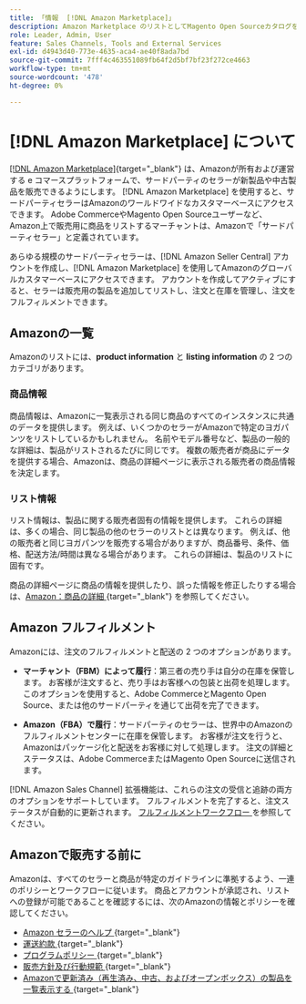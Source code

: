 ```yaml
---
title: 「情報  [!DNL Amazon Marketplace]」
description: Amazon Marketplace のリストとしてMagento Open Sourceカタログを活用することで、Adobe Commerceや商品ストアのリーチを広げることができます。
role: Leader, Admin, User
feature: Sales Channels, Tools and External Services
exl-id: d4943d40-773e-4635-aca4-ae40f8ada7bd
source-git-commit: 7fff4c463551089fb64f2d5bf7bf23f272ce4663
workflow-type: tm+mt
source-wordcount: '478'
ht-degree: 0%

---
```


# [!DNL Amazon Marketplace] について

[[!DNL Amazon Marketplace]](https://sell.amazon.com/){target="_blank"} は、Amazonが所有および運営する e コマースプラットフォームで、サードパーティのセラーが新製品や中古製品を販売できるようにします。 [!DNL Amazon Marketplace] を使用すると、サードパーティセラーはAmazonのワールドワイドなカスタマーベースにアクセスできます。 Adobe CommerceやMagento Open Sourceユーザーなど、Amazon上で販売用に商品をリストするマーチャントは、Amazonで「サードパーティセラー」と定義されています。

あらゆる規模のサードパーティセラーは、[!DNL Amazon Seller Central] アカウントを作成し、[!DNL Amazon Marketplace] を使用してAmazonのグローバルカスタマーベースにアクセスできます。 アカウントを作成してアクティブにすると、セラーは販売用の製品を追加してリストし、注文と在庫を管理し、注文をフルフィルメントできます。

## Amazonの一覧

Amazonのリストには、**product information** と **listing information** の 2 つのカテゴリがあります。

### 商品情報

商品情報は、Amazonに一覧表示される同じ商品のすべてのインスタンスに共通のデータを提供します。 例えば、いくつかのセラーがAmazonで特定のヨガパンツをリストしているかもしれません。 名前やモデル番号など、製品の一般的な詳細は、製品がリストされるたびに同じです。 複数の販売者が商品にデータを提供する場合、Amazonは、商品の詳細ページに表示される販売者の商品情報を決定します。

### リスト情報

リスト情報は、製品に関する販売者固有の情報を提供します。 これらの詳細は、多くの場合、同じ製品の他のセラーのリストとは異なります。 例えば、他の販売者と同じヨガパンツを販売する場合がありますが、商品番号、条件、価格、配送方法/時間は異なる場合があります。 これらの詳細は、製品のリストに固有です。

商品の詳細ページに商品の情報を提供したり、誤った情報を修正したりする場合は、[Amazon：商品の詳細 ](https://sellercentral.amazon.com/gp/help/external/200335450){target="_blank"} を参照してください。

## Amazon フルフィルメント

Amazonには、注文のフルフィルメントと配送の 2 つのオプションがあります。

- **マーチャント（FBM）によって履行**：第三者の売り手は自分の在庫を保管します。 お客様が注文すると、売り手はお客様への包装と出荷を処理します。 このオプションを使用すると、Adobe CommerceとMagento Open Source、または他のサードパーティを通じて出荷を完了できます。

- **Amazon（FBA）で履行**：サードパーティのセラーは、世界中のAmazonのフルフィルメントセンターに在庫を保管します。 お客様が注文を行うと、Amazonはパッケージ化と配送をお客様に対して処理します。 注文の詳細とステータスは、Adobe CommerceまたはMagento Open Sourceに送信されます。

[!DNL Amazon Sales Channel] 拡張機能は、これらの注文の受信と追跡の両方のオプションをサポートしています。 フルフィルメントを完了すると、注文ステータスが自動的に更新されます。 [ フルフィルメントワークフロー ](./fulfillment-workflows.md) を参照してください。

## Amazonで販売する前に

Amazonは、すべてのセラーと商品が特定のガイドラインに準拠するよう、一連のポリシーとワークフローに従います。 商品とアカウントが承認され、リストへの登録が可能であることを確認するには、次のAmazonの情報とポリシーを確認してください。

- [Amazon セラーのヘルプ ](https://sellercentral.amazon.com/gp/help/external/help-page.html?itemID=2&amp;language=en_US/){target="_blank"}
- [ 運送約款 ](https://sellercentral.amazon.com/gp/help/external/201901620?language=en-US){target="_blank"}
- [ プログラムポリシー ](https://sellercentral.amazon.com/gp/help/external/521?language=en-US){target="_blank"}
- [ 販売方針及び行動規範 ](https://sellercentral.amazon.com/gp/help/external/1801?language=en-US){target="_blank"}
- [Amazonで更新済み（再生済み、中古、およびオープンボックス）の製品を一覧表示する ](https://sell.amazon.com/programs/renewed){target="_blank"}
